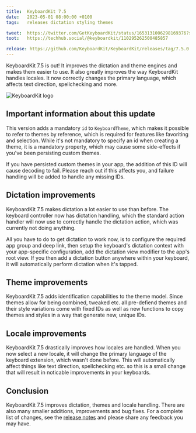 ```yaml
---
title:  KeyboardKit 7.5
date:   2023-05-01 08:00:00 +0100
tags:   releases dictation styling themes

tweet:  https://twitter.com/GetKeyboardKit/status/1653131006298169376?s=20
toot:   https://techhub.social/@keyboardkit/110295262500485857

release: https://github.com/KeyboardKit/KeyboardKit/releases/tag/7.5.0
---
```


KeyboardKit 7.5 is out! It improves the dictation and theme engines and makes them easier to use. It also greatly improves the way KeyboardKit handles locales. It now correctly changes the primary language, which affects text direction, spellchecking and more.

![KeyboardKit logo]({{page.image}})


## Important information about this update

This version adds a mandatory `id` to `KeyboardTheme`, which makes it possible to refer to themes by reference, which is required for features like favoriting and selection. While it's not mandatory to specify an id when creating a theme, it is a mandatory property, which may cause some side-effects if you've been persisting custom themes.

If you have persisted custom themes in your app, the addition of this ID will cause decoding to fail. Please reach out if this affects you, and failure handling will be added to handle any missing IDs.


## Dictation improvements

KeyboardKit 7.5 makes dictation a lot easier to use than before. The keyboard controller now has dictation handling, which the standard action handler will now use to correctly handle the dictation action, which was currently not doing anything.

All you have to do to get dictation to work now, is to configure the required app group and deep link, then setup the keyboard's dictation context with your app-specific configuration, add the dictation view modifier to the app's root view. If you then add a dictation button anywhere within your keyboard, it will automatically perform dictation when it's tapped.


## Theme improvements

KeyboardKit 7.5 adds identification capabilities to the theme model. Since themes allow for being combined, tweaked etc. all pre-defiend themes and their style variations come with fixed IDs as well as new functions to copy themes and styles in a way that generate new, unique IDs.


## Locale improvements

KeyboardKit 7.5 drastically improves how locales are handled. When you now select a new locale, it will change the primary language of the keyboard extension, which wasn't done before. This will automatically affect things like text direction, spellchecking etc. so this is a small change that will result in noticable improvements in your keyboards.


## Conclusion

KeyboardKit 7.5 improves dictation, themes and locale handling. There are also many smaller additions, improvements and bug fixes. For a complete list of changes, see the [release notes]({{page.release}}) and please share any feedback you may have.